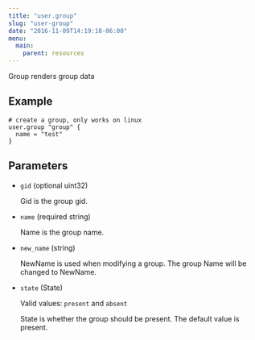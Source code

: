 ```yaml
---
title: "user.group"
slug: "user-group"
date: "2016-11-09T14:19:18-06:00"
menu:
  main:
    parent: resources
---
```



Group renders group data


## Example

```hcl
# create a group, only works on linux
user.group "group" {
  name = "test"
}

```


## Parameters

- `gid` (optional uint32)

  Gid is the group gid.

- `name` (required string)

  Name is the group name.

- `new_name` (string)

  NewName is used when modifying a group.
The group Name will be changed to NewName.

- `state` (State)


  Valid values: `present` and `absent`

  State is whether the group should be present.
The default value is present.


